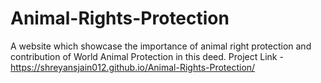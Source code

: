 # Animal-Rights-Protection
A website which showcase the importance of animal right protection and contribution of World Animal Protection in this deed.
Project Link - https://shreyansjain012.github.io/Animal-Rights-Protection/
